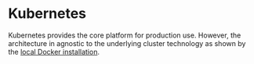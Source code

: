 # Kubernetes

Kubernetes provides the core platform for production use. However, the architecture in
agnostic to the underlying cluster technology as shown by the
[local Docker installation](../getting-started/docker-installation.md).
